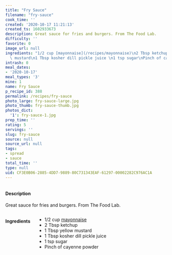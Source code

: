 ```yaml
---
title: "Fry Sauce"
filename: "fry-sauce"
cook_time: ''
created: '2020-10-17 11:21:13'
created_ts: 1602933673
description: Great sauce for fries and burgers. From The Food Lab.
difficulty: ''
favorite: 0
image_url: null
ingredients: "1/2 cup [mayonnaise](/recipes/mayonnaise)\n2 Tbsp ketchup \n1 Tbsp yellow\
  \ mustard\n1 Tbsp kosher dill pickle juice \n1 tsp sugar\nPinch of cayenne powder "
intrash: 0
meal_dates:
- '2020-10-17'
meal_types: '3'
mine: 1
name: Fry Sauce
p_recipe_id: 388
permalink: /recipes/fry-sauce
photo_large: fry-sauce-large.jpg
photo_thumb: fry-sauce-thumb.jpg
photos_dict:
  '1': fry-sauce-1.jpg
prep_time: ''
rating: 5
servings: ''
slug: fry-sauce
source: null
source_url: null
tags:
- spread
- sauce
total_time: ''
type: null
uid: CF3E0B06-2885-4DD7-9889-80C731343EAF-61297-00002282C976AC1A
---
```

<div class="large-8 medium-7 columns" id="writeup">		<div id="description"><h4>Description</h4>
<div class="box box-description content"><p>Great sauce for fries and burgers. From The Food Lab.</p>
</div></div>	</div><!-- #writeup -->
</div><!-- #row-one -->
<div class="row" id="row-two">	<div class="medium-4 small-5 columns" id="ingredients"><h4>Ingredients</h4><div class="box box-ingredients content"><ul>
<li>1/2 cup <a href="/recipes/mayonnaise">mayonnaise</a></li>
<li>2 Tbsp ketchup</li>
<li>1 Tbsp yellow mustard</li>
<li>1 Tbsp kosher dill pickle juice</li>
<li>1 tsp sugar</li>
<li>Pinch of cayenne powder</li>
</ul>
</div>	</div>	<div class="medium-6 small-7 columns" id="directions">	</div>